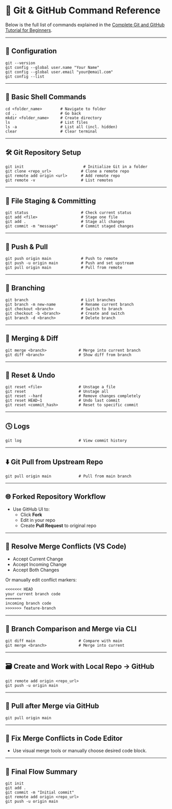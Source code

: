 # 📘 Git & GitHub Command Reference

Below is the full list of commands explained in the [Complete Git and GitHub Tutorial for Beginners](https://youtu.be/Ez8F0nW6S-w).

---

## 🔧 Configuration

``` 
git --version
git config --global user.name "Your Name"
git config --global user.email "your@email.com"
git config --list
```

---

## 📁 Basic Shell Commands

``` 
cd <folder_name>        # Navigate to folder
cd ..                   # Go back
mkdir <folder_name>     # Create directory
ls                      # List files
ls -a                   # List all (incl. hidden)
clear                   # Clear terminal
```

---

## 🛠 Git Repository Setup

``` 
git init                          # Initialize Git in a folder
git clone <repo_url>             # Clone a remote repo
git remote add origin <url>      # Add remote repo
git remote -v                    # List remotes
```

---

## 📄 File Staging & Committing

``` 
git status                       # Check current status
git add <file>                   # Stage one file
git add .                        # Stage all changes
git commit -m "message"          # Commit staged changes
```

---

## 🚀 Push & Pull

``` 
git push origin main             # Push to remote
git push -u origin main          # Push and set upstream
git pull origin main             # Pull from remote
```

---

## 🌿 Branching

``` 
git branch                       # List branches
git branch -m new-name           # Rename current branch
git checkout <branch>            # Switch to branch
git checkout -b <branch>         # Create and switch
git branch -d <branch>           # Delete branch
```

---

## 🔁 Merging & Diff

``` 
git merge <branch>              # Merge into current branch
git diff <branch>               # Show diff from branch
```

---

## 🧹 Reset & Undo

``` 
git reset <file>                # Unstage a file
git reset                       # Unstage all
git reset --hard                # Remove changes completely
git reset HEAD~1                # Undo last commit
git reset <commit_hash>         # Reset to specific commit
```

---

## 🕓 Logs

``` 
git log                         # View commit history
```

---

## ⬇️ Git Pull from Upstream Repo

``` 
git pull origin main            # Pull from main branch
```

---

## 🌐 Forked Repository Workflow

- Use GitHub UI to:
  - Click **Fork**
  - Edit in your repo
  - Create **Pull Request** to original repo

---

## 🧪 Resolve Merge Conflicts (VS Code)

- Accept Current Change
- Accept Incoming Change
- Accept Both Changes

Or manually edit conflict markers:
```txt
<<<<<<< HEAD
your current branch code
=======
incoming branch code
>>>>>>> feature-branch
```

---

## 🧱 Branch Comparison and Merge via CLI

``` 
git diff main                   # Compare with main
git merge <branch>              # Merge into current
```

---

## 🗃 Create and Work with Local Repo → GitHub

``` 
git remote add origin <repo_url>
git push -u origin main
```

---

## 🧪 Pull after Merge via GitHub

``` 
git pull origin main
```

---

## 🧩 Fix Merge Conflicts in Code Editor

- Use visual merge tools or manually choose desired code block.

---

## 🎯 Final Flow Summary

``` 
git init
git add .
git commit -m "Initial commit"
git remote add origin <repo_url>
git push -u origin main
```
